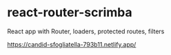 # react-router-scrimba
 
React app with Router, loaders, protected routes, filters

https://candid-sfogliatella-793b11.netlify.app/
